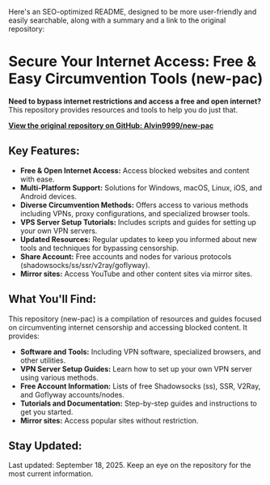 Here's an SEO-optimized README, designed to be more user-friendly and easily searchable, along with a summary and a link to the original repository:

# Secure Your Internet Access: Free & Easy Circumvention Tools (new-pac)

**Need to bypass internet restrictions and access a free and open internet?** This repository provides resources and tools to help you do just that.

**[View the original repository on GitHub: Alvin9999/new-pac](https://github.com/Alvin9999/new-pac)**

## Key Features:

*   **Free & Open Internet Access:** Access blocked websites and content with ease.
*   **Multi-Platform Support:** Solutions for Windows, macOS, Linux, iOS, and Android devices.
*   **Diverse Circumvention Methods:** Offers access to various methods including VPNs, proxy configurations, and specialized browser tools.
*   **VPS Server Setup Tutorials:** Includes scripts and guides for setting up your own VPN servers.
*   **Updated Resources:** Regular updates to keep you informed about new tools and techniques for bypassing censorship.
*   **Share Account:** Free accounts and nodes for various protocols (shadowsocks/ss/ssr/v2ray/goflyway).
*   **Mirror sites:** Access YouTube and other content sites via mirror sites.

## What You'll Find:

This repository (new-pac) is a compilation of resources and guides focused on circumventing internet censorship and accessing blocked content. It provides:

*   **Software and Tools:** Including VPN software, specialized browsers, and other utilities.
*   **VPN Server Setup Guides:** Learn how to set up your own VPN server using various methods.
*   **Free Account Information:** Lists of free Shadowsocks (ss), SSR, V2Ray, and Goflyway accounts/nodes.
*   **Tutorials and Documentation:** Step-by-step guides and instructions to get you started.
*   **Mirror sites:** Access popular sites without restriction.

## Stay Updated:

Last updated: September 18, 2025. Keep an eye on the repository for the most current information.